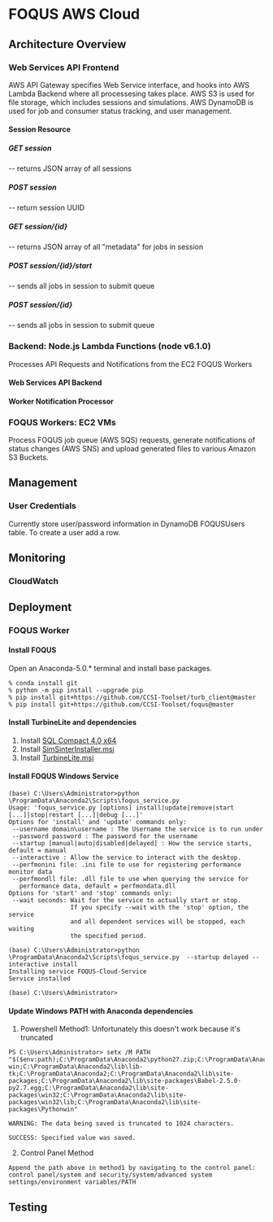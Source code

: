 # FOQUS AWS Cloud

##  Architecture Overview
### Web Services API Frontend
AWS API Gateway specifies Web Service interface, and hooks into AWS Lambda Backend where all processesing takes place.
AWS S3 is used for file storage, which includes sessions and simulations.
AWS DynamoDB is used for job and consumer status tracking, and user management.

#### Session Resource
##### GET session
-- returns JSON array of all sessions
##### POST session
-- return session UUID
##### GET session/{id}
-- returns JSON array of all "metadata" for jobs in session
##### POST session/{id}/start
-- sends all jobs in session to submit queue
##### POST session/{id}
-- sends all jobs in session to submit queue

### Backend: Node.js Lambda Functions (node v6.1.0)
Processes API Requests and Notifications from the EC2 FOQUS Workers
#### Web Services API Backend
#### Worker Notification Processor

### FOQUS Workers: EC2 VMs
Process FOQUS job queue (AWS SQS) requests, generate notifications of status changes (AWS SNS) and upload generated files to various Amazon S3 Buckets.

## Management
### User Credentials
Currently store user/password information in DynamoDB FOQUSUsers table.  To create a user add a row.

## Monitoring
### CloudWatch

## Deployment
### FOQUS Worker
#### Install FOQUS
Open an Anaconda-5.0.* terminal and install base packages.
```
% conda install git
% python -m pip install --upgrade pip
% pip install git+https://github.com/CCSI-Toolset/turb_client@master
% pip install git+https://github.com/CCSI-Toolset/foqus@master
```
#### Install TurbineLite and dependencies
1. Install [SQL Compact 4.0 x64](https://www.microsoft.com/en-us/download/details.aspx?id=17876) 
2. Install [SimSinterInstaller.msi](https://github.com/CCSI-Toolset/SimSinter/releases/download/2.0.0/SimSinterInstaller.msi) 
3. Install [TurbineLite.msi](https://github.com/CCSI-Toolset/turb_sci_gate/releases/download/2.0.0/TurbineLite.msi)

#### Install FOQUS Windows Service
```
(base) C:\Users\Administrator>python \ProgramData\Anaconda2\Scripts\foqus_service.py
Usage: 'foqus_service.py [options] install|update|remove|start [...]|stop|restart [...]|debug [...]'
Options for 'install' and 'update' commands only:
 --username domain\username : The Username the service is to run under
 --password password : The password for the username
 --startup [manual|auto|disabled|delayed] : How the service starts, default = manual
 --interactive : Allow the service to interact with the desktop.
 --perfmonini file: .ini file to use for registering performance monitor data
 --perfmondll file: .dll file to use when querying the service for
   performance data, default = perfmondata.dll
Options for 'start' and 'stop' commands only:
 --wait seconds: Wait for the service to actually start or stop.
                 If you specify --wait with the 'stop' option, the service
                 and all dependent services will be stopped, each waiting
                 the specified period.

(base) C:\Users\Administrator>python \ProgramData\Anaconda2\Scripts\foqus_service.py  --startup delayed --interactive install
Installing service FOQUS-Cloud-Service
Service installed

(base) C:\Users\Administrator>
```
#### Update Windows PATH with Anaconda dependencies
1.  Powershell Method1: Unfortunately this doesn't work because it's truncated
```
PS C:\Users\Administrator> setx /M PATH "$($env:path);C:\ProgramData\Anaconda2\python27.zip;C:\ProgramData\Anaconda2\DLLs;C:\ProgramData\Anaconda2\lib;C:\ProgramData\Anaconda2\lib\plat-win;C:\ProgramData\Anaconda2\lib\lib-tk;C:\ProgramData\Anaconda2;C:\ProgramData\Anaconda2\lib\site-packages;C:\ProgramData\Anaconda2\lib\site-packages\Babel-2.5.0-py2.7.egg;C:\ProgramData\Anaconda2\lib\site-packages\win32;C:\ProgramData\Anaconda2\lib\site-packages\win32\lib;C:\ProgramData\Anaconda2\lib\site-packages\Pythonwin"

WARNING: The data being saved is truncated to 1024 characters.

SUCCESS: Specified value was saved.
```
2.  Control Panel Method
```
Append the path above in method1 by navigating to the control panel:
control panel/system and security/system/advanced system settings/environment variables/PATH
```
## Testing
